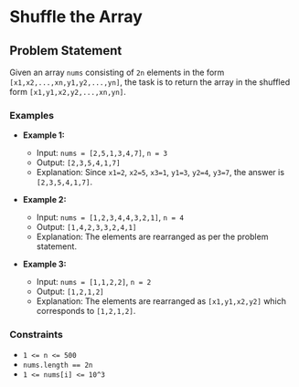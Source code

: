 # Shuffle the Array

## Problem Statement
Given an array `nums` consisting of `2n` elements in the form `[x1,x2,...,xn,y1,y2,...,yn]`, the task is to return the array in the shuffled form `[x1,y1,x2,y2,...,xn,yn]`.

### Examples
- **Example 1:**
  - Input: `nums = [2,5,1,3,4,7]`, `n = 3`
  - Output: `[2,3,5,4,1,7]`
  - Explanation: Since `x1=2`, `x2=5`, `x3=1`, `y1=3`, `y2=4`, `y3=7`, the answer is `[2,3,5,4,1,7]`.

- **Example 2:**
  - Input: `nums = [1,2,3,4,4,3,2,1]`, `n = 4`
  - Output: `[1,4,2,3,3,2,4,1]`
  - Explanation: The elements are rearranged as per the problem statement.

- **Example 3:**
  - Input: `nums = [1,1,2,2]`, `n = 2`
  - Output: `[1,2,1,2]`
  - Explanation: The elements are rearranged as `[x1,y1,x2,y2]` which corresponds to `[1,2,1,2]`.

### Constraints
- `1 <= n <= 500`
- `nums.length == 2n`
- `1 <= nums[i] <= 10^3`
